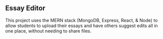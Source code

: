 ## Essay Editor

This project uses the MERN stack (MongoDB, Express, React, & Node) to allow students to upload their essays and have others suggest edits all in one place, without needing to share files.

